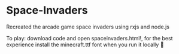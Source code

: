 # Space-Invaders
Recreated the arcade game space invaders using rxjs and node.js

To play: download code and open spaceinvaders.html!, for the best experience install the minecraft.ttf font when you run it locally 🙂
